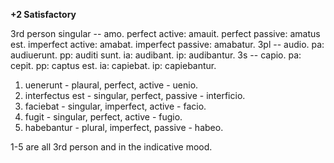 **+2 Satisfactory**

3rd person singular -- amo.
perfect active: amauit.
perfect passive: amatus est.
imperfect active: amabat.
imperfect passive: amabatur.
3pl -- audio.
pa: audiuerunt.
pp: auditi sunt.
ia: audibant.
ip: audibantur.
3s -- capio.
pa: cepit.
pp: captus est.
ia: capiebat.
ip: capiebantur.

1. uenerunt - plaural, perfect, active - uenio.
2. interfectus est - singular, perfect, passive - interficio.
3. faciebat - singular, imperfect, active - facio.
4. fugit - singular, perfect, active - fugio.
5. habebantur - plural, imperfect, passive - habeo.

1-5 are all 3rd person and in the indicative mood.
